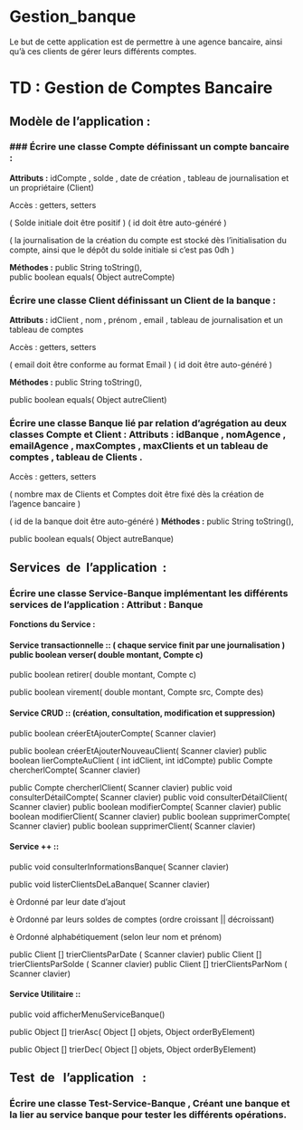 # Gestion_banque

Le but de cette application est de permettre à une agence bancaire, ainsi qu’à ces clients de
gérer leurs différents comptes.

# TD : Gestion de Comptes Bancaire

## **Modèle de l’application :**

### ### Écrire une classe Compte définissant un compte bancaire :

**Attributs :** idCompte , solde , date de création , tableau de journalisation et un propriétaire (Client)

Accès : getters, setters

( Solde initiale doit être positif ) ( id doit être auto-généré )

( la journalisation de la création du compte est stocké dès l’initialisation du compte, ainsi que le dépôt du solde initiale si c’est pas 0dh )

**Méthodes :**
public String toString(),<br />
public boolean equals( Object autreCompte)

### Écrire une classe Client définissant un Client de la banque :

**Attributs :** idClient , nom , prénom , email , tableau de journalisation et un tableau de comptes

Accès : getters, setters

( email doit être conforme au format Email ) ( id doit être auto-généré )

**Méthodes :** public String toString(),

public boolean equals( Object autreClient)

### Écrire une classe Banque lié par relation d’agrégation au deux classes Compte et Client : **Attributs :** idBanque , nomAgence , emailAgence , maxComptes , maxClients et un tableau de comptes , tableau de Clients .

Accès : getters, setters

( nombre max de Clients et Comptes doit être fixé dès la création de l’agence bancaire )

( id de la banque doit être auto-généré ) **Méthodes :** public String toString(),

public boolean equals( Object autreBanque)

## **Services  de  l’application  :**

### Écrire une classe Service-Banque implémentant les différents services de l’application : Attribut : Banque

**Fonctions du Service :**

#### Service transactionnelle :: ( chaque service finit par une journalisation ) public boolean verser( double montant, Compte c)

public boolean retirer( double montant, Compte c)

public boolean virement( double montant, Compte src, Compte des)

#### Service CRUD :: (création, consultation, modification et suppression)

public boolean créerEtAjouterCompte( Scanner clavier)

public boolean créerEtAjouterNouveauClient( Scanner clavier) public boolean lierCompteAuClient ( int idClient, int idCompte) public Compte chercherlCompte( Scanner clavier)

public Compte chercherlClient( Scanner clavier) public void consulterDétailCompte( Scanner clavier) public void consulterDétailClient( Scanner clavier) public boolean modifierCompte( Scanner clavier) public boolean modifierClient( Scanner clavier) public boolean supprimerCompte( Scanner clavier) public boolean supprimerClient( Scanner clavier)

#### Service ++ ::

public void consulterInformationsBanque( Scanner clavier)

public void listerClientsDeLaBanque( Scanner clavier)

è Ordonné par leur date d’ajout

è Ordonné par leurs soldes de comptes (ordre croissant || décroissant)

è Ordonné alphabétiquement (selon leur nom et prénom)

public Client [] trierClientsParDate ( Scanner clavier) public Client [] trierClientsParSolde ( Scanner clavier) public Client [] trierClientsParNom ( Scanner clavier)

#### Service Utilitaire ::

public void afficherMenuServiceBanque()

public Object [] trierAsc( Object [] objets, Object orderByElement)

public Object [] trierDec( Object [] objets, Object orderByElement)

## **Test  de   l’application   :**

### Écrire une classe Test-Service-Banque , Créant une banque et la lier au service banque pour tester les différents opérations.
